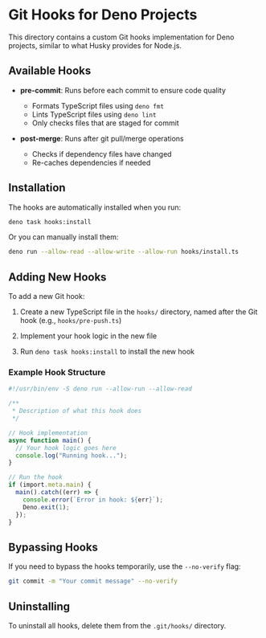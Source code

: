 # Git Hooks for Deno Projects

This directory contains a custom Git hooks implementation for Deno projects,
similar to what Husky provides for Node.js.

## Available Hooks

- **pre-commit**: Runs before each commit to ensure code quality
  - Formats TypeScript files using `deno fmt`
  - Lints TypeScript files using `deno lint`
  - Only checks files that are staged for commit

- **post-merge**: Runs after git pull/merge operations
  - Checks if dependency files have changed
  - Re-caches dependencies if needed

## Installation

The hooks are automatically installed when you run:

```bash
deno task hooks:install
```

Or you can manually install them:

```bash
deno run --allow-read --allow-write --allow-run hooks/install.ts
```

## Adding New Hooks

To add a new Git hook:

1. Create a new TypeScript file in the `hooks/` directory, named after the Git
   hook (e.g., `hooks/pre-push.ts`)

2. Implement your hook logic in the new file

3. Run `deno task hooks:install` to install the new hook

### Example Hook Structure

```typescript
#!/usr/bin/env -S deno run --allow-run --allow-read

/**
 * Description of what this hook does
 */

// Hook implementation
async function main() {
  // Your hook logic goes here
  console.log("Running hook...");
}

// Run the hook
if (import.meta.main) {
  main().catch((err) => {
    console.error(`Error in hook: ${err}`);
    Deno.exit(1);
  });
}
```

## Bypassing Hooks

If you need to bypass the hooks temporarily, use the `--no-verify` flag:

```bash
git commit -m "Your commit message" --no-verify
```

## Uninstalling

To uninstall all hooks, delete them from the `.git/hooks/` directory.
